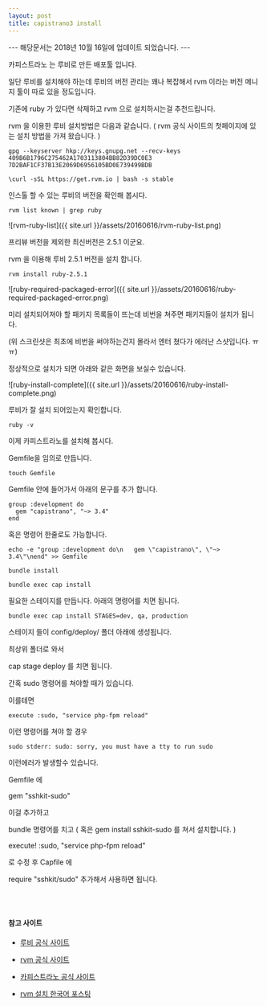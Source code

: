 ```yaml
---
layout: post
title: capistrano3 install
---
```


--- 해당문서는 2018년 10월 16일에 업데이트 되었습니다. --- 


카피스트라노 는 루비로 만든 배포툴 입니다. 

일단 루비를 설치해야 하는데 루비의 버전 관리는 꽤나 복잡해서 rvm 이라는 버전 메니지 툴이 따로 있을 정도입니다.

기존에 ruby 가 있다면 삭제하고 rvm 으로 설치하시는걸 추천드립니다. 

rvm 을 이용한 루비 설치방법은 다음과 같습니다. ( rvm 공식 사이트의 첫페이지에 있는 설치 방법을 가져 왔습니다. )

```
gpg --keyserver hkp://keys.gnupg.net --recv-keys 409B6B1796C275462A1703113804BB82D39DC0E3 7D2BAF1CF37B13E2069D6956105BD0E739499BDB
``` 

```
\curl -sSL https://get.rvm.io | bash -s stable
``` 

인스톨 할 수 있는 루비의 버전을 확인해 봅시다.

```
rvm list known | grep ruby
```

![rvm-ruby-list]({{ site.url }}/assets/20160616/rvm-ruby-list.png)
 

프리뷰 버전을 제외한 최신버전은 2.5.1 이군요.

rvm 을 이용해 루비 2.5.1 버전을 설치 합니다.

```
rvm install ruby-2.5.1
``` 

![ruby-required-packaged-error]({{ site.url }}/assets/20160616/ruby-required-packaged-error.png)

미리 설치되어져야 할 패키지 목록들이 뜨는데 비번을 쳐주면 패키지들이 설치가 됩니다.

(위 스크린샷은 최초에 비번을 써야하는건지 몰라서 엔터 쳤다가 에러난 스샷입니다. ㅠㅠ)

정상적으로 설치가 되면 아래와 같은 화면을 보실수 있습니다.

![ruby-install-complete]({{ site.url }}/assets/20160616/ruby-install-complete.png)

루비가 잘 설치 되어있는지 확인합니다.

```
ruby -v 
```

이제 카피스트라노를 설치해 봅시다.

Gemfile을 임의로 만듭니다.

```
touch Gemfile
```

Gemfile 안에 들어가서 아래의 문구를 추가 합니다.

```
group :development do
  gem "capistrano", "~> 3.4"
end
```

혹은 명령어 한줄로도 가능합니다.

```
echo -e "group :development do\n   gem \"capistrano\", \"~> 3.4\"\nend" >> Gemfile
```

```
bundle install
```

```
bundle exec cap install
```

필요한 스테이지를 만듭니다. 아래의 명령어를 치면 됩니다.

```
bundle exec cap install STAGES=dev, qa, production
```


스테이지 들이 config/deploy/ 폴더 아래에 생성됩니다.

최상위 폴더로 와서

cap stage deploy 를 치면 됩니다.

간혹 sudo 명령어를 쳐야할 때가 있습니다.

이를테면 

```
execute :sudo, "service php-fpm reload"
```

이런 명령어를 쳐야 할 경우

```
sudo stderr: sudo: sorry, you must have a tty to run sudo
```

이런에러가 발생할수 있습니다.

Gemfile 에

gem "sshkit-sudo"

이걸 추가하고

bundle 명령어를 치고 ( 혹은 gem install sshkit-sudo 를 쳐서 설치합니다. )

execute! :sudo, "service php-fpm reload"

로 수정 후 Capfile 에

require "sshkit/sudo" 추가해서 사용하면 됩니다.

<br/><br/>

#### 참고 사이트

- [루비 공식 사이트](https://www.ruby-lang.org/ko/)

- [rvm 공식 사이트](https://rvm.io/)

- [카피스트라노 공식 사이트](https://capistranorb.com/documentation/getting-started/installation/)

- [rvm 설치 한국어 포스팅](http://bigmatch.i-um.net/2013/12/04/%EB%A9%98%EB%B6%95%EC%97%86%EC%9D%B4-rvm%EA%B3%BC-%EB%A3%A8%EB%B9%84-%EC%84%A4%EC%B9%98%ED%95%98%EA%B8%B0/)